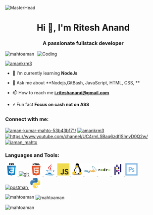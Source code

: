 ![MasterHead](https://user-images.githubusercontent.com/61381501/183574351-21f83b15-e6e9-4e8e-b06a-a30ffa7b119f.png)
<h1 align="center">Hi 👋, I'm Ritesh Anand</h1>
<h3 align="center">A passionate fullstack developer</h3>
<img align="right" alt="Coding" width="400" src="https://cdn.dribbble.com/users/1162077/screenshots/3848914/programmer.gif">

<p align="left"> <img src="https://komarev.com/ghpvc/?username=mahtoaman&label=Profile%20views&color=0e75b6&style=flat" alt="mahtoaman" /> </p>

<p align="left"> <a href="https://twitter.com/amankrm3" target="blank"><img src="https://img.shields.io/twitter/follow/amankrm3?logo=twitter&style=for-the-badge" alt="amankrm3" /></a> </p>

- 🌱 I’m currently learning **NodeJs**

- 💬 Ask me about **Nodejs,GitBash, JavaScript, HTML, CSS, **

- 📫 How to reach me **i.riteshanand@gmail.com**

- ⚡ Fun fact **Focus on cash not on ASS**

<h3 align="left">Connect with me:</h3>
<p align="left">
<a href="https://www.linkedin.com/in/ritesh-anand-4b15871a2/" target="_blank"><img align="center" src="https://raw.githubusercontent.com/rahuldkjain/github-profile-readme-generator/master/src/images/icons/Social/linked-in-alt.svg" alt="aman-kumar-mahto-53b43b171/" height="30" width="40" /></a>
<a href="https://twitter.com/Roxtar_ritesh" target="_blank"><img align="center" src="https://raw.githubusercontent.com/rahuldkjain/github-profile-readme-generator/master/src/images/icons/Social/twitter.svg" alt="amankrm3" height="30" width="40" /></a>
  <a href="https://www.youtube.com/@Its_techie" target="blank"><img align="center" src="https://raw.githubusercontent.com/rahuldkjain/github-profile-readme-generator/master/src/images/icons/Social/youtube.svg" alt="https://www.youtube.com/channel/UC4rmLSBaq6zdfISImvD0Q2w/" height="30" width="40" /></a>
<a href="https://instagram.com/roxtar_ritesh" target="blank"><img align="center" src="https://raw.githubusercontent.com/rahuldkjain/github-profile-readme-generator/master/src/images/icons/Social/instagram.svg" alt="iaman_mahto" height="30" width="40" /></a>
</p>
<h3 align="left">Languages and Tools:</h3>
<p align="left"> <a href="https://www.w3schools.com/css/" target="_blank" rel="noreferrer"> <img src="https://raw.githubusercontent.com/devicons/devicon/master/icons/css3/css3-original-wordmark.svg" alt="css3" width="40" height="40"/> </a> <a href="https://git-scm.com/" target="_blank" rel="noreferrer"> <img src="https://www.vectorlogo.zone/logos/git-scm/git-scm-icon.svg" alt="git" width="40" height="40"/> </a> <a href="https://www.w3.org/html/" target="_blank" rel="noreferrer"> <img src="https://raw.githubusercontent.com/devicons/devicon/master/icons/html5/html5-original-wordmark.svg" alt="html5" width="40" height="40"/> </a> <a href="https://www.java.com" target="_blank" rel="noreferrer"> <img src="https://raw.githubusercontent.com/devicons/devicon/master/icons/java/java-original.svg" alt="java" width="40" height="40"/> </a> <a href="https://developer.mozilla.org/en-US/docs/Web/JavaScript" target="_blank" rel="noreferrer"> <img src="https://raw.githubusercontent.com/devicons/devicon/master/icons/javascript/javascript-original.svg" alt="javascript" width="40" height="40"/> </a> <a href="https://www.linux.org/" target="_blank" rel="noreferrer"> <img src="https://raw.githubusercontent.com/devicons/devicon/master/icons/linux/linux-original.svg" alt="linux" width="40" height="40"/> </a> <a href="https://www.mysql.com/" target="_blank" rel="noreferrer"> <img src="https://raw.githubusercontent.com/devicons/devicon/master/icons/mysql/mysql-original-wordmark.svg" alt="mysql" width="40" height="40"/> </a> <a href="https://nodejs.org" target="_blank" rel="noreferrer"> <img src="https://raw.githubusercontent.com/devicons/devicon/master/icons/nodejs/nodejs-original-wordmark.svg" alt="nodejs" width="40" height="40"/> </a> <a href="https://pandas.pydata.org/" target="_blank" rel="noreferrer"> <img src="https://raw.githubusercontent.com/devicons/devicon/2ae2a900d2f041da66e950e4d48052658d850630/icons/pandas/pandas-original.svg" alt="pandas" width="40" height="40"/> </a> <a href="https://www.photoshop.com/en" target="_blank" rel="noreferrer"> <img src="https://raw.githubusercontent.com/devicons/devicon/master/icons/photoshop/photoshop-line.svg" alt="photoshop" width="40" height="40"/> </a> <a href="https://postman.com" target="_blank" rel="noreferrer"> <img src="https://www.vectorlogo.zone/logos/getpostman/getpostman-icon.svg" alt="postman" width="40" height="40"/> </a> <a href="https://www.python.org" target="_blank" rel="noreferrer"> <img src="https://raw.githubusercontent.com/devicons/devicon/master/icons/python/python-original.svg" alt="python" width="40" height="40"/> </a> </p>

<p><img align="left" src="https://github-readme-stats.vercel.app/api/top-langs?username=mahtoaman&show_icons=true&locale=en&layout=compact" alt="mahtoaman" /></p>

<p>&nbsp;<img align="center" src="https://github-readme-stats.vercel.app/api?username=mahtoaman&show_icons=true&locale=en" alt="mahtoaman" /></p>

<p><img align="center" src="https://github-readme-streak-stats.herokuapp.com/?user=mahtoaman&" alt="mahtoaman" /></p>
